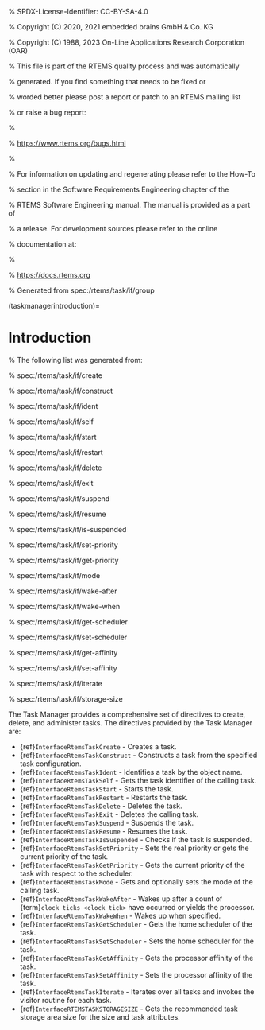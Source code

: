 % SPDX-License-Identifier: CC-BY-SA-4.0

% Copyright (C) 2020, 2021 embedded brains GmbH & Co. KG

% Copyright (C) 1988, 2023 On-Line Applications Research Corporation (OAR)

% This file is part of the RTEMS quality process and was automatically

% generated.  If you find something that needs to be fixed or

% worded better please post a report or patch to an RTEMS mailing list

% or raise a bug report:

%

% https://www.rtems.org/bugs.html

%

% For information on updating and regenerating please refer to the How-To

% section in the Software Requirements Engineering chapter of the

% RTEMS Software Engineering manual.  The manual is provided as a part of

% a release.  For development sources please refer to the online

% documentation at:

%

% https://docs.rtems.org

% Generated from spec:/rtems/task/if/group

(taskmanagerintroduction)=

# Introduction

% The following list was generated from:

% spec:/rtems/task/if/create

% spec:/rtems/task/if/construct

% spec:/rtems/task/if/ident

% spec:/rtems/task/if/self

% spec:/rtems/task/if/start

% spec:/rtems/task/if/restart

% spec:/rtems/task/if/delete

% spec:/rtems/task/if/exit

% spec:/rtems/task/if/suspend

% spec:/rtems/task/if/resume

% spec:/rtems/task/if/is-suspended

% spec:/rtems/task/if/set-priority

% spec:/rtems/task/if/get-priority

% spec:/rtems/task/if/mode

% spec:/rtems/task/if/wake-after

% spec:/rtems/task/if/wake-when

% spec:/rtems/task/if/get-scheduler

% spec:/rtems/task/if/set-scheduler

% spec:/rtems/task/if/get-affinity

% spec:/rtems/task/if/set-affinity

% spec:/rtems/task/if/iterate

% spec:/rtems/task/if/storage-size

The Task Manager provides a comprehensive set of directives to create, delete,
and administer tasks. The directives provided by the Task Manager are:

- {ref}`InterfaceRtemsTaskCreate` - Creates a task.
- {ref}`InterfaceRtemsTaskConstruct` - Constructs a task from the specified
  task configuration.
- {ref}`InterfaceRtemsTaskIdent` - Identifies a task by the object name.
- {ref}`InterfaceRtemsTaskSelf` - Gets the task identifier of the calling task.
- {ref}`InterfaceRtemsTaskStart` - Starts the task.
- {ref}`InterfaceRtemsTaskRestart` - Restarts the task.
- {ref}`InterfaceRtemsTaskDelete` - Deletes the task.
- {ref}`InterfaceRtemsTaskExit` - Deletes the calling task.
- {ref}`InterfaceRtemsTaskSuspend` - Suspends the task.
- {ref}`InterfaceRtemsTaskResume` - Resumes the task.
- {ref}`InterfaceRtemsTaskIsSuspended` - Checks if the task is suspended.
- {ref}`InterfaceRtemsTaskSetPriority` - Sets the real priority or gets the
  current priority of the task.
- {ref}`InterfaceRtemsTaskGetPriority` - Gets the current priority of the task
  with respect to the scheduler.
- {ref}`InterfaceRtemsTaskMode` - Gets and optionally sets the mode of the
  calling task.
- {ref}`InterfaceRtemsTaskWakeAfter` - Wakes up after a count of {term}`clock ticks <clock tick>` have occurred or yields the processor.
- {ref}`InterfaceRtemsTaskWakeWhen` - Wakes up when specified.
- {ref}`InterfaceRtemsTaskGetScheduler` - Gets the home scheduler of the task.
- {ref}`InterfaceRtemsTaskSetScheduler` - Sets the home scheduler for the task.
- {ref}`InterfaceRtemsTaskGetAffinity` - Gets the processor affinity of the
  task.
- {ref}`InterfaceRtemsTaskSetAffinity` - Sets the processor affinity of the
  task.
- {ref}`InterfaceRtemsTaskIterate` - Iterates over all tasks and invokes the
  visitor routine for each task.
- {ref}`InterfaceRTEMSTASKSTORAGESIZE` - Gets the recommended task storage area
  size for the size and task attributes.
